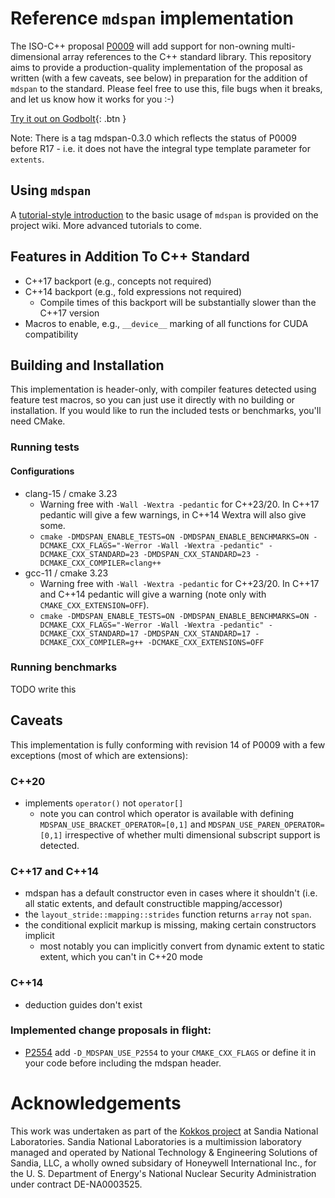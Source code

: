 Reference `mdspan` implementation
==========================================

The ISO-C++ proposal [P0009](https://wg21.link/p0009) will add support for non-owning multi-dimensional array references to the C++ standard library.  This repository aims to provide a production-quality implementation of the proposal as written (with a few caveats, see below) in preparation for the addition of `mdspan` to the standard.  Please feel free to use this, file bugs when it breaks, and let us know how it works for you :-)

[Try it out on Godbolt](https://godbolt.org/z/d5W54Ycfs){: .btn }

Note: There is a tag mdspan-0.3.0 which reflects the status of P0009 before R17 - i.e. it does not have the integral type template parameter for `extents`.

Using `mdspan`
--------------

A [tutorial-style introduction](https://github.com/kokkos/mdspan/wiki/A-Gentle-Introduction-to-mdspan) to the basic usage of `mdspan` is provided on the project wiki.  More advanced tutorials to come.

Features in Addition To C++ Standard
------------------------------------

- C++17 backport (e.g., concepts not required)
- C++14 backport (e.g., fold expressions not required)
  - Compile times of this backport will be substantially slower than the C++17 version
- Macros to enable, e.g., `__device__` marking of all functions for CUDA compatibility

Building and Installation
-------------------------

This implementation is header-only, with compiler features detected using feature test macros, so you can just use it directly with no building or installation.  If you would like to run the included tests or benchmarks, you'll need CMake.

### Running tests

#### Configurations

- clang-15 / cmake 3.23
  - Warning free with  `-Wall -Wextra -pedantic` for C++23/20. In C++17 pedantic will give a few warnings, in C++14 Wextra will also give some.
  - `cmake -DMDSPAN_ENABLE_TESTS=ON -DMDSPAN_ENABLE_BENCHMARKS=ON -DCMAKE_CXX_FLAGS="-Werror -Wall -Wextra -pedantic" -DCMAKE_CXX_STANDARD=23 -DMDSPAN_CXX_STANDARD=23 -DCMAKE_CXX_COMPILER=clang++`
- gcc-11 / cmake 3.23
  - Warning free with  `-Wall -Wextra -pedantic` for C++23/20. In C++17 and C++14 pedantic will give a warning (note only with `CMAKE_CXX_EXTENSION=OFF`).
  - `cmake -DMDSPAN_ENABLE_TESTS=ON -DMDSPAN_ENABLE_BENCHMARKS=ON -DCMAKE_CXX_FLAGS="-Werror -Wall -Wextra -pedantic" -DCMAKE_CXX_STANDARD=17 -DMDSPAN_CXX_STANDARD=17 -DCMAKE_CXX_COMPILER=g++ -DCMAKE_CXX_EXTENSIONS=OFF`

### Running benchmarks

TODO write this

Caveats
-------

This implementation is fully conforming with revision 14 of P0009 with a few exceptions (most of which are extensions):

### C++20
- implements `operator()` not `operator[]`
  - note you can control which operator is available with defining `MDSPAN_USE_BRACKET_OPERATOR=[0,1]` and `MDSPAN_USE_PAREN_OPERATOR=[0,1]` irrespective of whether multi dimensional subscript support is detected.

### C++17 and C++14
- mdspan has a default constructor even in cases where it shouldn't (i.e. all static extents, and default constructible mapping/accessor)
- the `layout_stride::mapping::strides` function returns `array` not `span`.
- the conditional explicit markup is missing, making certain constructors implicit
  - most notably you can implicitly convert from dynamic extent to static extent, which you can't in C++20 mode

### C++14
- deduction guides don't exist

### Implemented change proposals in flight:

- [P2554](https://wg21.link/P2554) add `-D_MDSPAN_USE_P2554` to your `CMAKE_CXX_FLAGS` or define it in your code before including the mdspan header.


Acknowledgements
================

This work was undertaken as part of the [Kokkos project](https://github.com/kokkos/kokkos) at Sandia National Laboratories.  Sandia National Laboratories is a multimission laboratory managed and operated by National Technology & Engineering Solutions of Sandia, LLC, a wholly owned subsidary of Honeywell International Inc., for the U. S. Department of Energy's National Nuclear Security Administration under contract DE-NA0003525.

